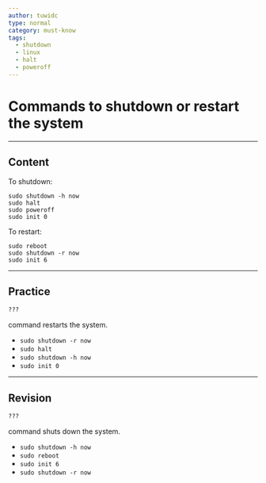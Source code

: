 ```yaml
---
author: tuwidc
type: normal
category: must-know
tags:
  - shutdown
  - linux
  - halt
  - poweroff
---
```


# Commands to shutdown or restart the system


---

## Content

To shutdown:

```plain-text
sudo shutdown -h now 
sudo halt
sudo poweroff
sudo init 0 
```

To restart:

```plain-text
sudo reboot
sudo shutdown -r now
sudo init 6
```


---

## Practice

```bash
??? 
```

command restarts the system.

- `sudo shutdown -r now`
- `sudo halt`
- `sudo shutdown -h now`
- `sudo init 0`


---

## Revision

```bash
???
```

command shuts down the system.

- `sudo shutdown -h now`
- `sudo reboot`
- `sudo init 6`
- `sudo shutdown -r now`
